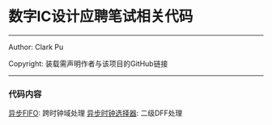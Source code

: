 # 数字IC设计应聘笔试相关代码

---

Author: Clark Pu

Copyright: 装载需声明作者与该项目的GitHub链接

---

### 代码内容

[异步FIFO](./asynchronous_fifo.sv): 跨时钟域处理
[异步时钟选择器](./clk_mux.sv): 二级DFF处理